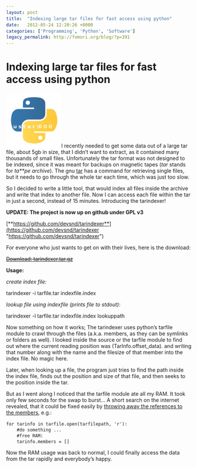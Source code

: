 ```yaml
---
layout: post
title:  "Indexing large tar files for fast access using python"
date:   2012-05-24 12:20:26 +0000
categories: ['Programming', 'Python', 'Software']
legacy_permalink: http://fomori.org/blog/?p=391
---
```



Indexing large tar files for fast access using python
=====================================================

[![](/assets/2012-05-24-Indexing_large_tar_files_for_fast_access_using_python/tarindexer-150x150.png "tarindexer")](http://fomori.org/blog/wp-content/uploads/2012/05/tarindexer.png)I recently needed to get some data out of a large tar file, about 5gb in size, that I didn’t want to extract, as it contained many thousands of small files. Unfortunately the tar format was not designed to be indexed, since it was meant for backups on magnetic tapes (*tar* stands for *ta**pe archive*). The gnu [tar](http://www.linuxmanpages.com/man1/tar.1.php) has a command for retrieving single files, but it needs to go through the whole tar each time, which was just too slow.

So I decided to write a little tool, that would index all files inside the archive and write that index to another file. Now I can access each file within the tar in just a second, instead of 15 minutes. Introducing the tarindexer!

**UPDATE: The project is now up on github under GPL v3**  

[**https://github.com/devsnd/tarindexer**](https://github.com/devsnd/tarindexer "https://github.com/devsnd/tarindexer")

For everyone who just wants to get on with their lives, here is the download:

~~[Download: tarindexer.tar.gz](http://fomori.org/blog/wp-content/uploads/2012/05/tarindexer.tar.gz)~~

**Usage:**  

*create index file:*  

tarindexer -i tarfile.tar indexfile.index  

*lookup file using indexfile (prints file to stdout):*  

tarindexer -l tarfile.tar indexfile.index lookuppath

Now something on how it works; The tarindexer uses python’s tarfile module to crawl through the files (a.k.a. members, as they can be symlinks or folders as well). I looked inside the source or the tarfile module to find out where the current reading position was (TarInfo.offset\_data). and writing that number along with the name and the filesize of that member into the index file. No magic here.

Later, when looking up a file, the program just tries to find the path inside the index file, finds out the position and size of that file, and then seeks to the position inside the tar.

But as I went along I noticed that the tarfile module ate all my RAM. It took only few seconds for the swap to burst… A short search on the internet revealed, that it could be fixed easily by [throwing away the references to the members](http://blogs.oucs.ox.ac.uk/inapickle/2011/06/20/high-memory-usage-when-using-pythons-tarfile-module/), e.g.:

```
for tarinfo in tarfile.open(tarfilepath, 'r'):
    #do something ...
    #free RAM:
    tarinfo.members = []
```

Now the RAM usage was back to normal, I could finally access the data from the tar rapidly and everybody’s happy.

  

	
